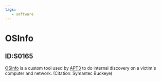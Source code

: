 ```yaml
---
tags:
   - software
---
```

# OSInfo
## ID:S0165
[OSInfo](/mitre/software/S0165) is a custom tool used by [APT3](/mitre/groups/G0022) to do internal discovery on a victim's computer and network. (Citation: Symantec Buckeye)
